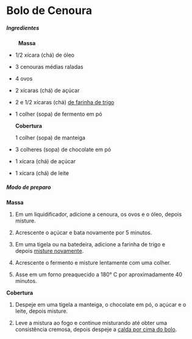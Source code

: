 # Bolo de Cenoura

##### Ingredientes

        **Massa**

* 1/2 xícara (chá) de óleo

* 3 cenouras médias raladas

* 4 ovos

* 2 xícaras (chá) de açúcar

* 2 e 1/2 xícaras (chá) [de farinha de trigo](https://blog.tudogostoso.com.br/materia/receitas-com-farinha-de-trigo/)

* 1 colher (sopa) de fermento em pó
  
  **Cobertura**
  
  1 colher (sopa) de manteiga

* 3 colheres (sopa) de chocolate em pó

* 1 xícara (chá) de açúcar

* 1 xícara (chá) de leite

##### Modo de preparo

 **Massa**

1. Em um liquidificador, adicione a cenoura, os ovos e o óleo, depois misture.

2. Acrescente o açúcar e bata novamente por 5 minutos.

3. Em uma tigela ou na batedeira, adicione a farinha de trigo e depois [misture novamente](https://blog.tudogostoso.com.br/dicas-de-cozinha/dicas-para-fazer-um-bolo-fofinho/).

4. Acrescente o fermento e misture lentamente com uma colher.

5. Asse em um forno preaquecido a 180° C por aproximadamente 40 minutos.

 **Cobertura**

1. Despeje em uma tigela a manteiga, o chocolate em pó, o açúcar e o leite, depois misture.

2. Leve a mistura ao fogo e continue misturando até obter uma consistência cremosa, depois despeje a [calda por cima do bolo](https://www.tudogostoso.com.br/receita/109721-cobertura-de-chocolate-com-leite-condensado.html).
